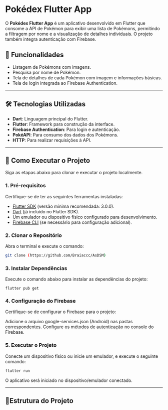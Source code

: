 # Pokédex Flutter App

O **Pokédex Flutter App** é um aplicativo desenvolvido em Flutter que consome a API de Pokémon para exibir uma lista de Pokémons, permitindo a filtragem por nome e a visualização de detalhes individuais. O projeto também integra autenticação com Firebase.

## 📝 Funcionalidades

- Listagem de Pokémons com imagens.
- Pesquisa por nome de Pokémon.
- Tela de detalhes de cada Pokémon com imagem e informações básicas.
- Tela de login integrada ao Firebase Authentication.

---

## 🛠️ Tecnologias Utilizadas

- **Dart**: Linguagem principal do Flutter.
- **Flutter**: Framework para construção da interface.
- **Firebase Authentication**: Para login e autenticação.
- **PokéAPI**: Para consumo dos dados dos Pokémons.
- **HTTP**: Para realizar requisições à API.

---

## 🚀 Como Executar o Projeto

Siga as etapas abaixo para clonar e executar o projeto localmente.

### 1. Pré-requisitos

Certifique-se de ter as seguintes ferramentas instaladas:

- [Flutter SDK](https://docs.flutter.dev/get-started/install) (versão mínima recomendada: 3.0.0).
- [Dart](https://dart.dev/get-dart) (já incluído no Flutter SDK).
- Um emulador ou dispositivo físico configurado para desenvolvimento.
- [Firebase CLI](https://firebase.google.com/docs/cli) (se necessário para configuração adicional).

### 2. Clonar o Repositório

Abra o terminal e execute o comando:

```bash
git clone (https://github.com/Braiaccc/AsDSM) 
```

### 3. Instalar Dependências
Execute o comando abaixo para instalar as dependências do projeto:

``` flutter pub get ```

### 4. Configuração do Firebase
Certifique-se de configurar o Firebase para o projeto:

Adicione o arquivo google-services.json (Android) nas pastas correspondentes.
Configure os métodos de autenticação no console do Firebase.

### 5. Executar o Projeto
Conecte um dispositivo físico ou inicie um emulador, e execute o seguinte comando:

```bash
flutter run
```

O aplicativo será iniciado no dispositivo/emulador conectado.

---

## 📂Estrutura do Projeto
